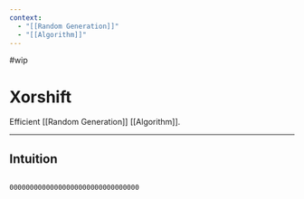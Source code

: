 ```yaml
---
context:
  - "[[Random Generation]]"
  - "[[Algorithm]]"
---
```


#wip

# Xorshift

Efficient [[Random Generation]] [[Algorithm]].

---

## Intuition

```

00000000000000000000000000000000

```
